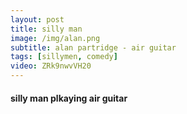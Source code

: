 ```yaml
---
layout: post
title: silly man
image: /img/alan.png
subtitle: alan partridge - air guitar
tags: [sillymen, comedy]
video: ZRk9nwvVH20
---
```


#### silly man plkaying air guitar
